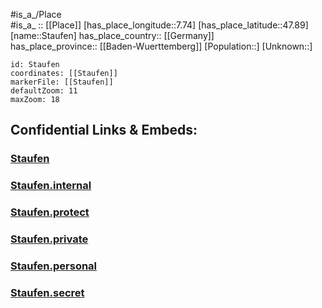 ﻿---
location: [47.89,7.74] 
mapzoom: [7,12] 
mapmarker: city 
type: City
tags:
- geo/City


SpocWebEntityId: 34532
isDeleted: false
confidential: public

---
#is_a_/Place  
#is_a_ :: [[Place]] 
[has_place_longitude::7.74] 
[has_place_latitude::47.89] 
[name::Staufen] 
has_place_country:: [[Germany]]  
has_place_province:: [[Baden-Wuerttemberg]] 
[Population::] 
[Unknown::] 


```leaflet
id: Staufen
coordinates: [[Staufen]] 
markerFile: [[Staufen]] 
defaultZoom: 11 
maxZoom: 18
```


## Confidential Links & Embeds: 

### [Staufen](/_public/Earth/Continent/Europe/Europe~Central/Germany/Germany~West/Baden-Wuerttemberg/counties~BW/Breisgau-Schwarzw/cities~Breisgau-SW/Staufen-Münstertal/City/Staufen.md) 

### [Staufen.internal](/_internal/Earth/Continent/Europe/Europe~Central/Germany/Germany~West/Baden-Wuerttemberg/counties~BW/Breisgau-Schwarzw/cities~Breisgau-SW/Staufen-Münstertal/City/Staufen.internal.md) 

### [Staufen.protect](/_protect/Earth/Continent/Europe/Europe~Central/Germany/Germany~West/Baden-Wuerttemberg/counties~BW/Breisgau-Schwarzw/cities~Breisgau-SW/Staufen-Münstertal/City/Staufen.protect.md) 

### [Staufen.private](/_private/Earth/Continent/Europe/Europe~Central/Germany/Germany~West/Baden-Wuerttemberg/counties~BW/Breisgau-Schwarzw/cities~Breisgau-SW/Staufen-Münstertal/City/Staufen.private.md) 

### [Staufen.personal](/_personal/Earth/Continent/Europe/Europe~Central/Germany/Germany~West/Baden-Wuerttemberg/counties~BW/Breisgau-Schwarzw/cities~Breisgau-SW/Staufen-Münstertal/City/Staufen.personal.md) 

### [Staufen.secret](/_secret/Earth/Continent/Europe/Europe~Central/Germany/Germany~West/Baden-Wuerttemberg/counties~BW/Breisgau-Schwarzw/cities~Breisgau-SW/Staufen-Münstertal/City/Staufen.secret.md) 
